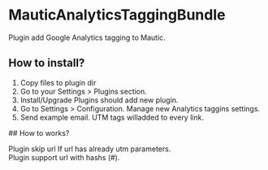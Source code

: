 # MauticAnalyticsTaggingBundle

<p>Plugin add Google Analytics tagging to Mautic.</p>

## How to install?

<ol>
<li>Copy files to plugin dir</li>
<li>Go to your Settings > Plugins section.</li>
<li>Install/Upgrade Plugins should add new plugin.</li>
<li>Go to Settings > Configuration. Manage new Analytics taggins settings.</li>
<li>Send example email. UTM tags willadded to every link.</li>
</ol>
## How to works?

Plugin skip url If url has already utm parameters.<br />
Plugin support url with hashs (#).

